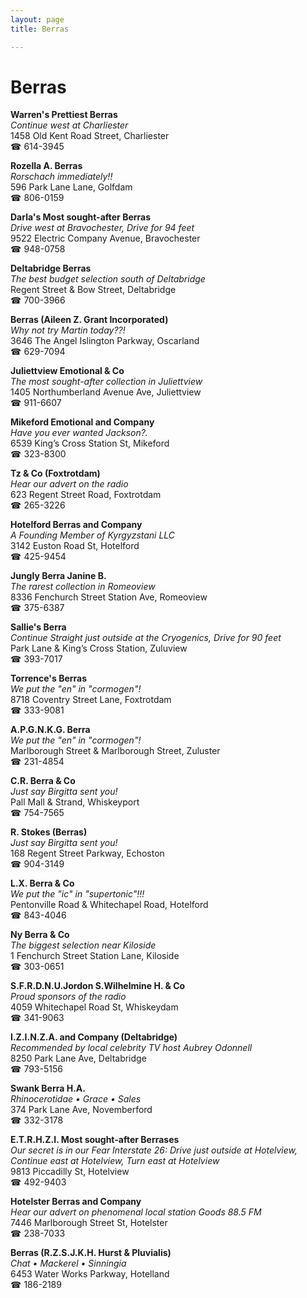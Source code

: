 ```yaml
---
layout: page 
title: Berras

---
```



# Berras


 **Warren's Prettiest Berras**  
_Continue west at Charliester_  
1458 Old Kent Road Street, Charliester  
☎ 614-3945

**Rozella A. Berras**  
_Rorschach immediately!!_  
596 Park Lane Lane, Golfdam  
☎ 806-0159

**Darla's Most sought-after Berras**  
_Drive west at Bravochester, Drive for 94 feet_  
9522 Electric Company Avenue, Bravochester  
☎ 948-0758

**Deltabridge Berras**  
_The best budget selection south of Deltabridge_  
Regent Street & Bow Street, Deltabridge  
☎ 700-3966

**Berras (Aileen Z. Grant Incorporated)**  
_Why not try Martin today??!_  
3646 The Angel Islington Parkway, Oscarland  
☎ 629-7094

**Juliettview Emotional & Co**  
_The most sought-after collection in Juliettview_  
1405 Northumberland Avenue Ave, Juliettview  
☎ 911-6607

**Mikeford Emotional and Company**  
_Have you ever wanted Jackson?._  
6539 King’s Cross Station St, Mikeford  
☎ 323-8300

**Tz & Co (Foxtrotdam)**  
_Hear our advert on the radio_  
623 Regent Street Road, Foxtrotdam  
☎ 265-3226

**Hotelford Berras and Company**  
_A Founding Member of Kyrgyzstani LLC_  
3142 Euston Road St, Hotelford  
☎ 425-9454

**Jungly Berra Janine B.**  
_The rarest collection in Romeoview_  
8336 Fenchurch Street Station Ave, Romeoview  
☎ 375-6387

**Sallie's Berra**  
_Continue Straight just outside at the Cryogenics, Drive for 90 feet_  
Park Lane & King’s Cross Station, Zuluview  
☎ 393-7017

**Torrence's Berras**  
_We put the "en" in "cormogen"!_  
8718 Coventry Street Lane, Foxtrotdam  
☎ 333-9081

**A.P.G.N.K.G. Berra**  
_We put the "en" in "cormogen"!_  
Marlborough Street & Marlborough Street, Zuluster  
☎ 231-4854

**C.R. Berra & Co**  
_Just say Birgitta sent you!_  
Pall Mall & Strand, Whiskeyport  
☎ 754-7565

**R. Stokes (Berras)**  
_Just say Birgitta sent you!_  
168 Regent Street Parkway, Echoston  
☎ 904-3149

**L.X. Berra & Co**  
_We put the "ic" in "supertonic"!!!_  
Pentonville Road & Whitechapel Road, Hotelford  
☎ 843-4046

**Ny Berra & Co**  
_The biggest selection near Kiloside_  
1 Fenchurch Street Station Lane, Kiloside  
☎ 303-0651

**S.F.R.D.N.U.Jordon S.Wilhelmine H. & Co**  
_Proud sponsors of the radio_  
4059 Whitechapel Road St, Whiskeydam  
☎ 341-9063

**I.Z.I.N.Z.A. and Company (Deltabridge)**  
_Recommended by local celebrity TV host Aubrey Odonnell_  
8250 Park Lane Ave, Deltabridge  
☎ 793-5156

**Swank Berra H.A.**  
_Rhinocerotidae • Grace • Sales_  
374 Park Lane Ave, Novemberford  
☎ 332-3178

**E.T.R.H.Z.I. Most sought-after Berrases**  
_Our secret is in our Fear 
Interstate 26: Drive just outside at Hotelview, Continue east at Hotelview, Turn east at Hotelview_  
9813 Piccadilly St, Hotelview  
☎ 492-9403

**Hotelster Berras and Company**  
_Hear our advert on phenomenal local station Goods 88.5 FM_  
7446 Marlborough Street St, Hotelster  
☎ 238-7033

**Berras (R.Z.S.J.K.H. Hurst & Pluvialis)**  
_Chat • Mackerel • Sinningia_  
6453 Water Works Parkway, Hotelland  
☎ 186-2189

